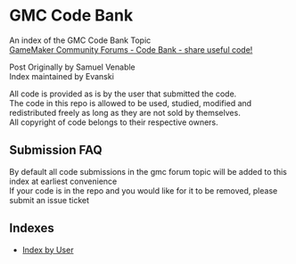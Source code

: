 # GMC Code Bank
 An index of the GMC Code Bank Topic  
[GameMaker Community Forums - Code Bank - share useful code!](https://forum.gamemaker.io/index.php?threads/code-bank-share-useful-code.60575/) 

Post Originally by Samuel Venable  
Index maintained by Evanski

All code is provided as is by the user that submitted the code.  
The code in this repo is allowed to be used, studied, modified and redistributed freely as long as they are not sold by themselves.  
All copyright of code belongs to their respective owners.  

## Submission FAQ
By default all code submissions in the gmc forum topic will be added to this index at earliest convenience  
If your code is in the repo and you would like for it to be removed, please submit an issue ticket  

## Indexes 
- [Index by User](https://github.com/EvanSkiStudios/GMC-Code-Bank/blob/main/Indexes/Index%20by%20User.md)